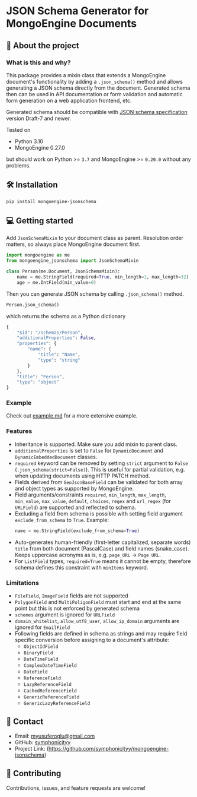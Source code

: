 # JSON Schema Generator for MongoEngine Documents

## 📖 About the project

### What is this and why?
This package provides a mixin class that extends a MongoEngine document's functionality by adding a `.json_schema()` method and allows generating a JSON schema directly from the document. Generated schema then can be used in API documentation or form validation and automatic form generation on a web application frontend, etc.

Generated schema should be compatible with [JSON schema specification](https://json-schema.org/specification.html) version Draft-7 and newer.

Tested on
- Python 3.10
- MongoEngine 0.27.0

but should work on Python >= `3.7` and MongoEngine >= `0.20.0` without any problems.

## 🛠 Installation

```sh
pip install mongoengine-jsonschema
```

## 💻 Getting started
Add `JsonSchemaMixin` to your document class as parent. Resolution order matters, so always place MongoEngine document first.
```python
import mongoengine as me
from mongoengine_jsonschema import JsonSchemaMixin

class Person(me.Document, JsonSchemaMixin):
    name = me.StringField(required=True, min_length=1, max_length=32)
    age = me.IntField(min_value=0)

```
Then you can generate JSON schema by calling `.json_schema()` method.
```python
Person.json_schema()
```
which returns the schema as a Python dictionary
```python
{
    "$id": "/schemas/Person",
    "additionalProperties": False,
    "properties": {
        "name": {
            "title": "Name",
            "type": "string"
        }
    },
    "title": "Person",
    "type": "object"
}
```

### Example
Check out [example.md](https://github.com/symphonicityy/mongoengine-jsonschema/blob/main/example.md) for a more extensive example.

### Features
- Inheritance is supported. Make sure you add mixin to parent class.
- `additionalProperties` is set to `False` for `DynamicDocument` and `DynamicEmbeddedDocument` classes.
- `required` keyword can be removed by setting `strict` argument to `False` (`.json_schema(strict=False)`). This is useful for partial validation, e.g. when updating documents using HTTP PATCH method.
- Fields derived from `GeoJsonBaseField` can be validated for both array and object types as supported by MongoEngine.
- Field arguments/constraints `required`, `min_length`, `max_length`, `min_value`, `max_value`, `default`, `choices`, `regex` and `url_regex` (for `URLField`) are supported and reflected to schema.
- Excluding a field from schema is possible with setting field argument `exclude_from_schema` to `True`. Example: 
    ```python 
    name = me.StringField(exclude_from_schema=True)
    ```
- Auto-generates human-friendly (first-letter capitalized, separate words) `title` from both document (PascalCase) and field names (snake_case). Keeps uppercase acronyms as is, e.g. `page_URL` -> `Page URL`.
- For `ListField` types, `required=True` means it cannot be empty, therefore schema defines this constraint with `minItems` keyword.

### Limitations
- `FileField`, `ImageField` fields are not supported
- `PolygonField` and `MultiPoligonField` must start and end at the same point but this is not enforced by generated schema
- `schemes` argument is ignored for `URLField`
- `domain_whitelist`, `allow_utf8_user`, `allow_ip_domain` arguments are ignored for `EmailField`
- Following fields are defined in schema as strings and may require field specific conversion before assigning to a document's attribute:
    - `ObjectIdField`
    - `BinaryField`
    - `DateTimeField`
    - `ComplexDateTimeField`
    - `DateField`
    - `ReferenceField`
    - `LazyReferenceField`
    - `CachedReferenceField`
    - `GenericReferenceField`
    - `GenericLazyReferenceField`


## 👥 Contact <a name="contact"/>
- Email: [myusuferoglu@gmail.com](<mailto:myusuferoglu@gmail.com>)
- GitHub: [symphonicityy](https://github.com/symphonicityy)
- Project Link: (https://github.com/symphonicityy/mongoengine-jsonschema)

## 🤝 Contributing <a name="contributing"/>
Contributions, issues, and feature requests are welcome!

